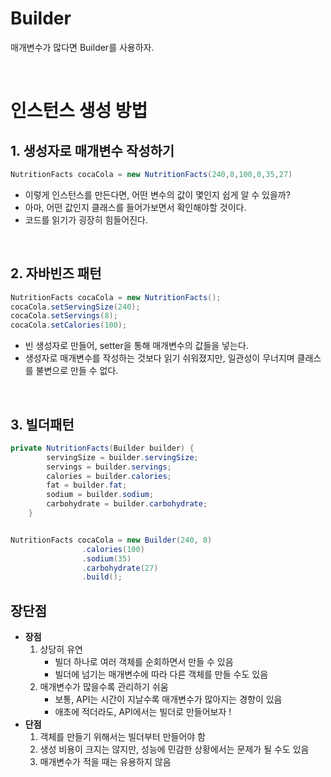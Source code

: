 # Builder 
매개변수가 많다면 Builder를 사용하자. 

</br>

# 인스턴스 생성 방법
## 1. 생성자로 매개변수 작성하기 
```java
NutritionFacts cocaCola = new NutritionFacts(240,8,100,0,35,27)
```
- 이렇게 인스턴스를 만든다면, 어떤 변수의 값이 몇인지 쉽게 알 수 있을까?
- 아마, 어떤 값인지 클래스를 들어가보면서 확인해야할 것이다.
- 코드를 읽기가 굉장히 힘들어진다. 

</br>


## 2. 자바빈즈 패턴
```java
NutritionFacts cocaCola = new NutritionFacts();
cocaCola.setServingSize(240);
cocaCola.setServings(8);
cocaCola.setCalories(100);
```
- 빈 생성자로 만들어, setter을 통해 매개변수의 값들을 넣는다. 
- 생성자로 매개변수를 작성하는 것보다 읽기 쉬워졌지만, 일관성이 무너지며 클래스를 불변으로 만들 수 없다. 

</br>

## 3. 빌더패턴
```java
private NutritionFacts(Builder builder) {
		servingSize = builder.servingSize;
		servings = builder.servings;
		calories = builder.calories;
		fat = builder.fat;
		sodium = builder.sodium;
		carbohydrate = builder.carbohydrate;
	}


NutritionFacts cocaCola = new Builder(240, 8)
				.calories(100)
				.sodium(35)
				.carbohydrate(27)
				.build();
```



## 장단점
- **장점**
    1. 상당히 유연
        - 빌더 하나로 여러 객체를 순회하면서 만들 수 있음
        - 빌더에 넘기는 매개변수에 따라 다른 객체를 만들 수도 있음
    2. 매개변수가 많을수록 관리하기 쉬움
        - 보통, API는 시간이 지날수록 매개변수가 많아지는 경향이 있음
        - 애초에 적더라도, API에서는 빌더로 만들어보자 !
- **단점**
    1. 객체를 만들기 위해서는 빌더부터 만들어야 함
    2. 생성 비용이 크지는 않지만, 성능에 민감한 상황에서는 문제가 될 수도 있음 
    3. 매개변수가 적을 때는 유용하지 않음